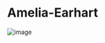 # Amelia-Earhart
![image](https://user-images.githubusercontent.com/69724530/130485248-127a3ca2-ea69-4bd6-999d-3b7badaf774c.png)
